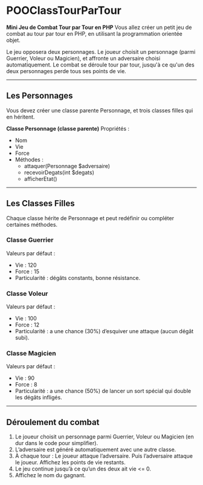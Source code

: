 # POOClassTourParTour

**Mini Jeu de Combat Tour par Tour en PHP**
Vous allez créer un petit jeu de combat au tour par tour en PHP, en utilisant la programmation orientée objet.

Le jeu opposera deux personnages. Le joueur choisit un personnage (parmi Guerrier, Voleur ou Magicien), et affronte un adversaire choisi automatiquement. Le combat se déroule tour par tour, jusqu'à ce qu'un des deux personnages perde tous ses points de vie.

---

## Les Personnages
Vous devez créer une classe parente Personnage, et trois classes filles qui en héritent.

**Classe Personnage (classe parente)**
Propriétés :
* Nom
* Vie
* Force
* Méthodes :
    * attaquer(Personnage $adversaire)
    * recevoirDegats(int $degats)
    * afficherEtat()
---

## Les Classes Filles
Chaque classe hérite de Personnage et peut redéfinir ou compléter certaines méthodes.

### Classe Guerrier
Valeurs par défaut :
* Vie : 120
* Force : 15
* Particularité : dégâts constants, bonne résistance.

### Classe Voleur
Valeurs par défaut :
* Vie : 100
* Force : 12
* Particularité : a une chance (30%) d’esquiver une attaque (aucun dégât subi).

### Classe Magicien
Valeurs par défaut :
* Vie : 90
* Force : 8
* Particularité : a une chance (50%) de lancer un sort spécial qui double les dégâts infligés.
---

## Déroulement du combat
1. Le joueur choisit un personnage parmi Guerrier, Voleur ou Magicien (en dur dans le code pour simplifier).
2. L’adversaire est généré automatiquement avec une autre classe.
3. À chaque tour :
Le joueur attaque l’adversaire.
Puis l’adversaire attaque le joueur.
Affichez les points de vie restants.
4. Le jeu continue jusqu’à ce qu’un des deux ait vie <= 0.
5. Affichez le nom du gagnant.